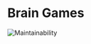 # Brain Games
![Maintainability](https://api.codeclimate.com/v1/badges/a99a88d28ad37a79dbf6/maintainability)
